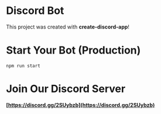 # Discord Bot

This project was created with **create-discord-app**!

# Start Your Bot (Production)

`npm run start`

# Join Our Discord Server

**[https://discord.gg/2SUybzb](https://discord.gg/2SUybzb)**
